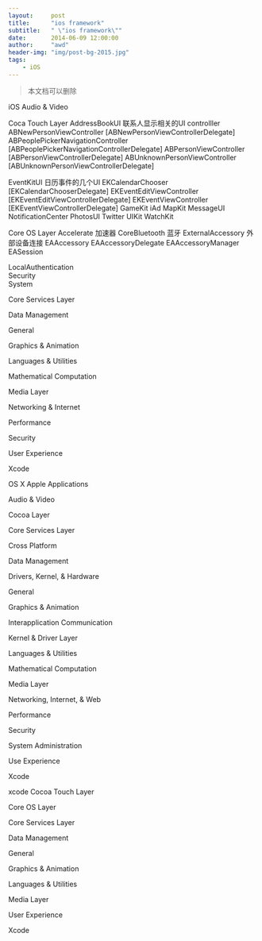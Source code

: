 ```yaml
---
layout:     post
title:      "ios framework"
subtitle:   " \"ios framework\""
date:       2014-06-09 12:00:00
author:     "awd"
header-img: "img/post-bg-2015.jpg"
tags:
    - iOS
---
```

>本文档可以删除










iOS
Audio & Video

Coca Touch Layer
AddressBookUI      联系人显示相关的UI controlller
	ABNewPersonViewController			[ABNewPersonViewControllerDelegate]
	ABPeoplePickerNavigationController   	[ABPeoplePickerNavigationControllerDelegate]
	ABPersonViewController			[ABPersonViewControllerDelegate]
	ABUnknownPersonViewController		[ABUnknownPersonViewControllerDelegate]
    
EventKitUI	日历事件的几个UI
	EKCalendarChooser			[EKCalendarChooserDelegate]
	EKEventEditViewController		[EKEventEditViewControllerDelegate]
	EKEventViewController		[EKEventViewControllerDelegate]
GameKit
iAd
MapKit
MessageUI
NotificationCenter
PhotosUI
Twitter
UIKit
WatchKit

Core OS Layer
Accelerate                   加速器
CoreBluetooth             蓝牙
ExternalAccessory      外部设备连接
     EAAccessory
     EAAccessoryDelegate
     EAAccessoryManager
     EASession

LocalAuthentication    
Security                        
System


Core Services Layer

Data Management

General

Graphics & Animation

Languages & Utilities

Mathematical Computation

Media Layer

Networking & Internet

Performance

Security

User Experience

Xcode


OS X
Apple Applications

Audio & Video

Cocoa Layer

Core  Services Layer

Cross Platform

Data Management

Drivers, Kernel, & Hardware 

General

Graphics & Animation

Interapplication Communication

Kernel & Driver Layer

Languages & Utilities

Mathematical Computation

Media Layer

Networking, Internet, & Web

Performance

Security

System Administration

Use Experience

Xcode


xcode
Cocoa Touch Layer

Core OS Layer

Core Services Layer 

Data  Management

General

Graphics & Animation

Languages & Utilities

Media Layer

User Experience

Xcode

